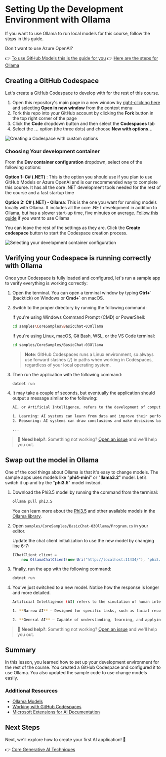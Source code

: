 # Setting Up the Development Environment with Ollama

If you want to use Ollama to run local models for this course, follow the steps in this guide.

Don't want to use Azure OpenAI?

👉 [To use GitHub Models this is the guide for you](./readme.md)
👉 [Here are the steps for Ollama](getting-started-ollama.md)

## Creating a GitHub Codespace

Let's create a GitHub Codespace to develop with for the rest of this course.

1. Open this repository's main page in a new window by [right-clicking here](https://github.com/microsoft/Generative-AI-for-beginners-dotnet) and selecting **Open in new window** from the context menu
1. Fork this repo into your GitHub account by clicking the **Fork** button in the top right corner of the page
1. Click the **Code** dropdown button and then select the **Codespaces** tab
1. Select the **...** option (the three dots) and choose **New with options...**

![Creating a Codespace with custom options](./images/creating-codespace.png)

### Choosing Your development container

From the **Dev container configuration** dropdown, select one of the following options:

**Option 1: C# (.NET)** : This is the option you should use if you plan to use GitHub Models or Azure OpenAI and is our recommended way to complete this course. It has all the core .NET development tools needed for the rest of the course and a fast startup time

**Option 2: C# (.NET) - Ollama**: This is the one you want for running models locally with Ollama. It includes all the core .NET development in addition to Ollama, but has a slower start-up time, five minutes on average. [Follow this guide](getting-started-ollama.md) if you want to use Ollama

You can leave the rest of the settings as they are. Click the **Create codespace** button to start the Codespace creation process.

![Selecting your development container configuration](./images/select-container-codespace.png)

## Verifying your Codespace is running correctly with Ollama

Once your Codespace is fully loaded and configured, let's run a sample app to verify everything is working correctly:

1. Open the terminal. You can open a terminal window by typing **Ctrl+\`** (backtick) on Windows or **Cmd+`** on macOS.

1. Switch to the proper directory by running the following command:

   If you're using Windows Command Prompt (CMD) or PowerShell:
   ```bash
   cd samples\CoreSamples\BasicChat-03Ollama
   ```
   
   If you're using Linux, macOS, Git Bash, WSL, or the VS Code terminal:
   ```bash
   cd samples/CoreSamples/BasicChat-03Ollama
   ```
   
   > **Note**: GitHub Codespaces runs a Linux environment, so always use forward slashes (`/`) in paths when working in Codespaces, regardless of your local operating system.

1. Then run the application with the following command:

    ```bash
    dotnet run
    ```

1. It may take a couple of seconds, but eventually the application should output a message similar to the following:

    ```bash
    AI, or Artificial Intelligence, refers to the development of computer systems that can perform tasks that typically require human intelligence, such as:

    1. Learning: AI systems can learn from data and improve their performance over time.
    2. Reasoning: AI systems can draw conclusions and make decisions based on the data they have been trained on.
    
    ...
    ```

> 🙋 **Need help?**: Something not working? [Open an issue](https://github.com/microsoft/Generative-AI-for-beginners-dotnet/issues/new?template=Blank+issue) and we'll help you out.

## Swap out the model in Ollama

One of the cool things about Ollama is that it's easy to change models. The sample apps uses models like "**phi4-mini**" or "**llama3.2**" model. Let’s switch it up and try the "**phi3.5**" model instead.

1. Download the Phi3.5 model by running the command from the terminal:

    ```bash
    ollama pull phi3.5
    ```

    You can learn more about the [Phi3.5](https://ollama.com/library/phi3.5) and other available models in the [Ollama library](https://ollama.com/library/).

1. Open `samples/CoreSamples/BasicChat-03Ollama/Program.cs` in your editor.

    Update the chat client initialization to use the new model by changing line 6-7:

    ```csharp
    IChatClient client =
        new OllamaChatClient(new Uri("http://localhost:11434/"), "phi3.5");
    ```

1. Finally, run the app with the following command:

    ```bash
    dotnet run
    ```

1. You’ve just switched to a new model. Notice how the response is longer and more detailed.

    ```bash
    Artificial Intelligence (AI) refers to the simulation of human intelligence processes by machines, especially computer systems. These processes include learning (the acquisition of information and accumulation of knowledge), reasoning (using the acquired knowledge to make deductions or decisions), and self-correction. AI can manifest in various forms:

    1. **Narrow AI** – Designed for specific tasks, such as facial recognition software, voice assistants like Siri or Alexa, autonomous vehicles, etc., which operate under a limited preprogrammed set of behaviors and rules but excel within their domain when compared to humans in these specialized areas.

    2. **General AI** – Capable of understanding, learning, and applying intelligence broadly across various domains like human beings do (natural language processing, problem-solving at a high level). General AIs are still largely theoretical as we haven't yet achieved this form to the extent necessary for practical applications beyond narrow tasks.
    ```

> 🙋 **Need help?**: Something not working? [Open an issue](https://github.com/microsoft/Generative-AI-for-beginners-dotnet/issues/new?template=Blank+issue) and we'll help you out.

## Summary

In this lesson, you learned how to set up your development environment for the rest of the course. You created a GitHub Codespace and configured it to use Ollama. You also updated the sample code to use change models easily.

### Additional Resources

- [Ollama Models](https://ollama.com/search)
- [Working with GitHub Codespaces](https://docs.github.com/en/codespaces/getting-started)
- [Microsoft Extensions for AI Documentation](https://learn.microsoft.com/dotnet/)

## Next Steps

Next, we'll explore how to create your first AI application! 🚀

👉 [Core Generative AI Techniques](../03-CoreGenerativeAITechniques/readme.md)

